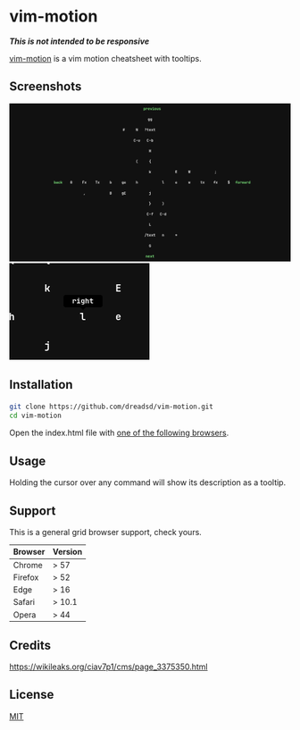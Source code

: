 # vim-motion
***This is not intended to be responsive***

[vim-motion](https://dreadsd.github.io/vim-motion/) is a vim motion cheatsheet with tooltips.

## Screenshots
![overview](images/overview.png)
![tooltip](images/tooltip.png)

## Installation
```sh
git clone https://github.com/dreadsd/vim-motion.git
cd vim-motion
```
Open the index.html file with [one of the following browsers](https://github.com/dreadsd/vim-motion#support).

## Usage
Holding the cursor over any command will show its description as a tooltip.

## Support
This is a general grid browser support, check yours.

|Browser|Version|
|-------|-------|
|Chrome | > 57  |
|Firefox| > 52  |
|Edge   | > 16  |
|Safari | > 10.1|
|Opera  | > 44  |

## Credits
<https://wikileaks.org/ciav7p1/cms/page_3375350.html>

## License
[MIT](https://opensource.org/licenses/MIT)
